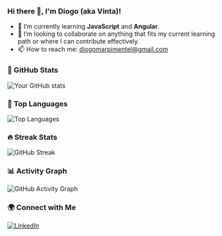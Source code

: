 ### Hi there 👋, I'm Diogo (aka Vinta)!

- 🌱 I’m currently learning **JavaScript** and **Angular**.
- 🔭 I’m looking to collaborate on anything that fits my current learning path or where I can contribute effectively.
- 📫 How to reach me: [diogomarpimentel@gmail.com](mailto:diogomarpimentel@gmail.com)

### 🚀 GitHub Stats

![Your GitHub stats](https://github-readme-stats.vercel.app/api?username=your-username&show_icons=true&theme=radical)

### 🌟 Top Languages

![Top Languages](https://github-readme-stats.vercel.app/api/top-langs/?username=your-username&layout=compact&theme=radical)

### 🔥 Streak Stats

![GitHub Streak](https://streak-stats.demolab.com/?user=your-username&theme=radical)

### 📊 Activity Graph

![GitHub Activity Graph](https://github-readme-activity-graph.vercel.app/graph?username=your-username&theme=radical)

### 🌍 Connect with Me

[![LinkedIn](https://img.shields.io/badge/LinkedIn-Connect-blue?style=flat-square&logo=linkedin)](https://www.linkedin.com/in/vintquatro/)

